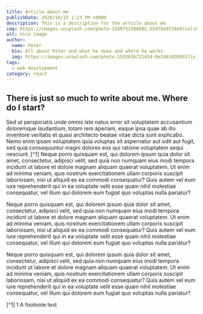 ```yaml
---
title: Article about me
publishDate: 2020/10/15 1:23 PM +0000
description: This is a description for the article about me
img: https://images.unsplash.com/photo-1580752300992-559f8e0734e0?ixlib=rb-1.2.1&ixid=eyJhcHBfaWQiOjEyMDd9&auto=format&fit=crop&w=634&q=80
alt: nice image
author: 
  name: Peter
  bio: All about Peter and what he does and where he works
  img: https://images.unsplash.com/photo-1533636721434-0e2d61030955?ixlib=rb-1.2.1&ixid=eyJhcHBfaWQiOjEyMDd9&auto=format&fit=crop&w=2550&q=80
tags: 
  - web development
category: react
---
```

## There is just so much to write about me. Where do I start?

Sed ut perspiciatis unde omnis iste natus error sit voluptatem accusantium doloremque laudantium, totam rem aperiam, eaque ipsa quae ab illo inventore veritatis et quasi architecto beatae vitae dicta sunt explicabo. Nemo enim ipsam voluptatem quia voluptas sit aspernatur aut odit aut fugit, sed quia consequuntur magni dolores eos qui ratione voluptatem sequi nesciunt. 
[^1]
Neque porro quisquam est, qui dolorem ipsum quia dolor sit amet, consectetur, adipisci velit, sed quia non numquam eius modi tempora incidunt ut labore et dolore magnam aliquam quaerat voluptatem. Ut enim ad minima veniam, quis nostrum exercitationem ullam corporis suscipit laboriosam, nisi ut aliquid ex ea commodi consequatur? Quis autem vel eum iure reprehenderit qui in ea voluptate velit esse quam nihil molestiae consequatur, vel illum qui dolorem eum fugiat quo voluptas nulla pariatur?

Neque porro quisquam est, qui dolorem ipsum quia dolor sit amet, consectetur, adipisci velit, sed quia non numquam eius modi tempora incidunt ut labore et dolore magnam aliquam quaerat voluptatem. Ut enim ad minima veniam, quis nostrum exercitationem ullam corporis suscipit laboriosam, nisi ut aliquid ex ea commodi consequatur? Quis autem vel eum iure reprehenderit qui in ea voluptate velit esse quam nihil molestiae consequatur, vel illum qui dolorem eum fugiat quo voluptas nulla pariatur?

Neque porro quisquam est, qui dolorem ipsum quia dolor sit amet, consectetur, adipisci velit, sed quia non numquam eius modi tempora incidunt ut labore et dolore magnam aliquam quaerat voluptatem. Ut enim ad minima veniam, quis nostrum exercitationem ullam corporis suscipit laboriosam, nisi ut aliquid ex ea commodi consequatur? Quis autem vel eum iure reprehenderit qui in ea voluptate velit esse quam nihil molestiae consequatur, vel illum qui dolorem eum fugiat quo voluptas nulla pariatur?

[^1] 1 A footnote test